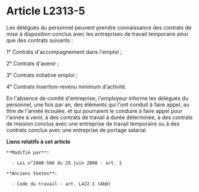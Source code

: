 # Article L2313-5

Les délégués du personnel peuvent prendre connaissance des contrats de mise à disposition conclus avec les entreprises de
travail temporaire ainsi que des contrats suivants :

1° Contrats d'accompagnement dans l'emploi ;

2° Contrats d'avenir ;

3° Contrats initiative emploi ;

4° Contrats insertion-revenu minimum d'activité.

En l'absence de comité d'entreprise, l'employeur informe les délégués du personnel, une fois par an, des éléments qui l'ont
conduit à faire appel, au titre de l'année écoulée, et qui pourraient le conduire à faire appel pour l'année à venir, à des
contrats de travail à durée déterminée, à des contrats de mission conclus avec une entreprise de travail temporaire ou à des
contrats conclus avec une entreprise de portage salarial.

**Liens relatifs à cet article**

	**Modifié par**:

	  - Loi n°2008-596 du 25 juin 2008 - art. 1

	**Anciens textes**:

	  - Code du travail - art. L422-1 (AbD)
